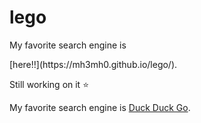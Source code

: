 # lego
<p>My favorite search engine is</p>[here!!](https://mh3mh0.github.io/lego/).

<p>Still working on it ⭐</p>



My favorite search engine is [Duck Duck Go](https://duckduckgo.com).


